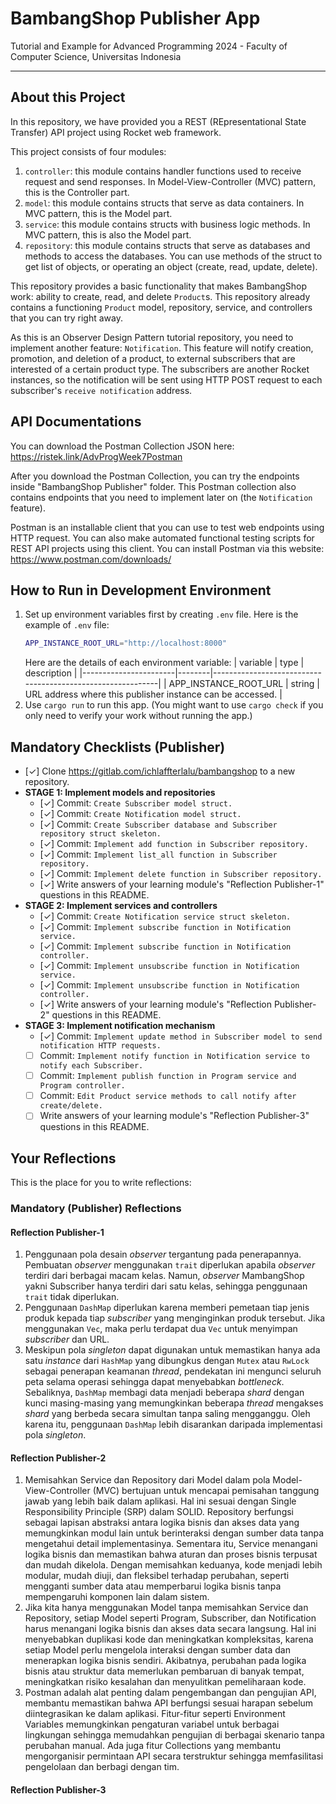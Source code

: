 # BambangShop Publisher App
Tutorial and Example for Advanced Programming 2024 - Faculty of Computer Science, Universitas Indonesia

---

## About this Project
In this repository, we have provided you a REST (REpresentational State Transfer) API project using Rocket web framework.

This project consists of four modules:
1.  `controller`: this module contains handler functions used to receive request and send responses.
    In Model-View-Controller (MVC) pattern, this is the Controller part.
2.  `model`: this module contains structs that serve as data containers.
    In MVC pattern, this is the Model part.
3.  `service`: this module contains structs with business logic methods.
    In MVC pattern, this is also the Model part.
4.  `repository`: this module contains structs that serve as databases and methods to access the databases.
    You can use methods of the struct to get list of objects, or operating an object (create, read, update, delete).

This repository provides a basic functionality that makes BambangShop work: ability to create, read, and delete `Product`s.
This repository already contains a functioning `Product` model, repository, service, and controllers that you can try right away.

As this is an Observer Design Pattern tutorial repository, you need to implement another feature: `Notification`.
This feature will notify creation, promotion, and deletion of a product, to external subscribers that are interested of a certain product type.
The subscribers are another Rocket instances, so the notification will be sent using HTTP POST request to each subscriber's `receive notification` address.

## API Documentations

You can download the Postman Collection JSON here: https://ristek.link/AdvProgWeek7Postman

After you download the Postman Collection, you can try the endpoints inside "BambangShop Publisher" folder.
This Postman collection also contains endpoints that you need to implement later on (the `Notification` feature).

Postman is an installable client that you can use to test web endpoints using HTTP request.
You can also make automated functional testing scripts for REST API projects using this client.
You can install Postman via this website: https://www.postman.com/downloads/

## How to Run in Development Environment
1.  Set up environment variables first by creating `.env` file.
    Here is the example of `.env` file:
    ```bash
    APP_INSTANCE_ROOT_URL="http://localhost:8000"
    ```
    Here are the details of each environment variable:
    | variable              | type   | description                                                |
    |-----------------------|--------|------------------------------------------------------------|
    | APP_INSTANCE_ROOT_URL | string | URL address where this publisher instance can be accessed. |
2.  Use `cargo run` to run this app.
    (You might want to use `cargo check` if you only need to verify your work without running the app.)

## Mandatory Checklists (Publisher)
-   [✓] Clone https://gitlab.com/ichlaffterlalu/bambangshop to a new repository.
-   **STAGE 1: Implement models and repositories**
    -   [✓] Commit: `Create Subscriber model struct.`
    -   [✓] Commit: `Create Notification model struct.`
    -   [✓] Commit: `Create Subscriber database and Subscriber repository struct skeleton.`
    -   [✓] Commit: `Implement add function in Subscriber repository.`
    -   [✓] Commit: `Implement list_all function in Subscriber repository.`
    -   [✓] Commit: `Implement delete function in Subscriber repository.`
    -   [✓] Write answers of your learning module's "Reflection Publisher-1" questions in this README.
-   **STAGE 2: Implement services and controllers**
    -   [✓] Commit: `Create Notification service struct skeleton.`
    -   [✓] Commit: `Implement subscribe function in Notification service.`
    -   [✓] Commit: `Implement subscribe function in Notification controller.`
    -   [✓] Commit: `Implement unsubscribe function in Notification service.`
    -   [✓] Commit: `Implement unsubscribe function in Notification controller.`
    -   [✓] Write answers of your learning module's "Reflection Publisher-2" questions in this README.
-   **STAGE 3: Implement notification mechanism**
    -   [✓] Commit: `Implement update method in Subscriber model to send notification HTTP requests.`
    -   [ ] Commit: `Implement notify function in Notification service to notify each Subscriber.`
    -   [ ] Commit: `Implement publish function in Program service and Program controller.`
    -   [ ] Commit: `Edit Product service methods to call notify after create/delete.`
    -   [ ] Write answers of your learning module's "Reflection Publisher-3" questions in this README.

## Your Reflections
This is the place for you to write reflections:

### Mandatory (Publisher) Reflections

#### Reflection Publisher-1
1. Penggunaan pola desain *observer* tergantung pada penerapannya. Pembuatan *observer* menggunakan `trait` diperlukan apabila *observer* terdiri dari berbagai macam kelas. Namun, *observer* MambangShop yakni Subscriber hanya terdiri dari satu kelas, sehingga penggunaan `trait` tidak diperlukan.
2. Penggunaan `DashMap` diperlukan karena memberi pemetaan tiap jenis produk kepada tiap *subscriber* yang menginginkan produk tersebut. Jika menggunakan `Vec`, maka perlu terdapat dua `Vec` untuk menyimpan *subscriber* dan URL.
3. Meskipun pola *singleton* dapat digunakan untuk memastikan hanya ada satu *instance* dari `HashMap` yang dibungkus dengan `Mutex` atau `RwLock` sebagai penerapan keamanan *thread*, pendekatan ini mengunci seluruh peta selama operasi sehingga dapat menyebabkan *bottleneck*. Sebaliknya, `DashMap` membagi data menjadi beberapa *shard* dengan kunci masing-masing yang memungkinkan beberapa *thread* mengakses *shard* yang berbeda secara simultan tanpa saling mengganggu. Oleh karena itu, penggunaan `DashMap` lebih disarankan daripada implementasi pola *singleton*.

#### Reflection Publisher-2
1. ​Memisahkan Service dan Repository dari Model dalam pola Model-View-Controller (MVC) bertujuan untuk mencapai pemisahan tanggung jawab yang lebih baik dalam aplikasi. Hal ini sesuai dengan Single Responsibility Principle (SRP) dalam SOLID. Repository berfungsi sebagai lapisan abstraksi antara logika bisnis dan akses data yang memungkinkan modul lain untuk berinteraksi dengan sumber data tanpa mengetahui detail implementasinya. Sementara itu, Service menangani logika bisnis dan memastikan bahwa aturan dan proses bisnis terpusat dan mudah dikelola. Dengan memisahkan keduanya, kode menjadi lebih modular, mudah diuji, dan fleksibel terhadap perubahan, seperti mengganti sumber data atau memperbarui logika bisnis tanpa mempengaruhi komponen lain dalam sistem.
2. ​Jika kita hanya menggunakan Model tanpa memisahkan Service dan Repository, setiap Model seperti Program, Subscriber, dan Notification harus menangani logika bisnis dan akses data secara langsung. Hal ini menyebabkan duplikasi kode dan meningkatkan kompleksitas, karena setiap Model perlu mengelola interaksi dengan sumber data dan menerapkan logika bisnis sendiri. Akibatnya, perubahan pada logika bisnis atau struktur data memerlukan pembaruan di banyak tempat, meningkatkan risiko kesalahan dan menyulitkan pemeliharaan kode.
3. ​Postman adalah alat penting dalam pengembangan dan pengujian API, membantu memastikan bahwa API berfungsi sesuai harapan sebelum diintegrasikan ke dalam aplikasi. Fitur-fitur seperti Environment Variables memungkinkan pengaturan variabel untuk berbagai lingkungan sehingga memudahkan pengujian di berbagai skenario tanpa perubahan manual. Ada juga fitur Collections yang membantu mengorganisir permintaan API secara terstruktur sehingga memfasilitasi pengelolaan dan berbagi dengan tim.

#### Reflection Publisher-3
